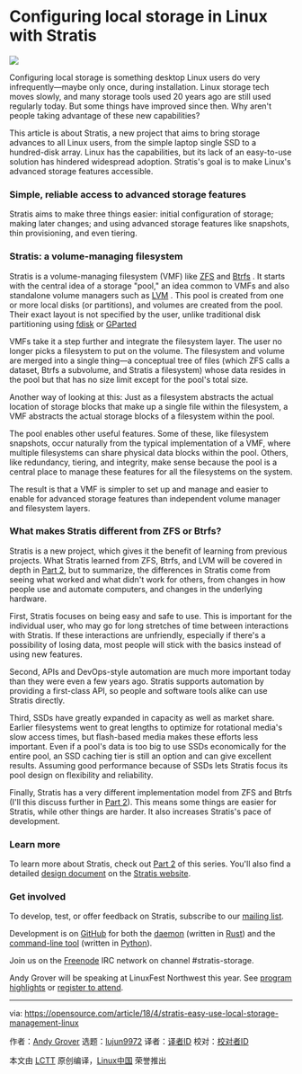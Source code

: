 Configuring local storage in Linux with Stratis
======

![](https://opensource.com/sites/default/files/styles/image-full-size/public/lead-images/bus-storage.png?itok=95-zvHYl)

Configuring local storage is something desktop Linux users do very infrequently—maybe only once, during installation. Linux storage tech moves slowly, and many storage tools used 20 years ago are still used regularly today. But some things have improved since then. Why aren't people taking advantage of these new capabilities?

This article is about Stratis, a new project that aims to bring storage advances to all Linux users, from the simple laptop single SSD to a hundred-disk array. Linux has the capabilities, but its lack of an easy-to-use solution has hindered widespread adoption. Stratis's goal is to make Linux's advanced storage features accessible.

### Simple, reliable access to advanced storage features

Stratis aims to make three things easier: initial configuration of storage; making later changes; and using advanced storage features like snapshots, thin provisioning, and even tiering.

### Stratis: a volume-managing filesystem

Stratis is a volume-managing filesystem (VMF) like [ZFS][1] and [Btrfs][2] . It starts with the central idea of a storage "pool," an idea common to VMFs and also standalone volume managers such as [LVM][3] . This pool is created from one or more local disks (or partitions), and volumes are created from the pool. Their exact layout is not specified by the user, unlike traditional disk partitioning using [fdisk][4] or [GParted][5]

VMFs take it a step further and integrate the filesystem layer. The user no longer picks a filesystem to put on the volume. The filesystem and volume are merged into a single thing—a conceptual tree of files (which ZFS calls a dataset, Btrfs a subvolume, and Stratis a filesystem) whose data resides in the pool but that has no size limit except for the pool's total size.

Another way of looking at this: Just as a filesystem abstracts the actual location of storage blocks that make up a single file within the filesystem, a VMF abstracts the actual storage blocks of a filesystem within the pool.

The pool enables other useful features. Some of these, like filesystem snapshots, occur naturally from the typical implementation of a VMF, where multiple filesystems can share physical data blocks within the pool. Others, like redundancy, tiering, and integrity, make sense because the pool is a central place to manage these features for all the filesystems on the system.

The result is that a VMF is simpler to set up and manage and easier to enable for advanced storage features than independent volume manager and filesystem layers.

### What makes Stratis different from ZFS or Btrfs?

Stratis is a new project, which gives it the benefit of learning from previous projects. What Stratis learned from ZFS, Btrfs, and LVM will be covered in depth in [Part 2][6], but to summarize, the differences in Stratis come from seeing what worked and what didn't work for others, from changes in how people use and automate computers, and changes in the underlying hardware.

First, Stratis focuses on being easy and safe to use. This is important for the individual user, who may go for long stretches of time between interactions with Stratis. If these interactions are unfriendly, especially if there's a possibility of losing data, most people will stick with the basics instead of using new features.

Second, APIs and DevOps-style automation are much more important today than they were even a few years ago. Stratis supports automation by providing a first-class API, so people and software tools alike can use Stratis directly.

Third, SSDs have greatly expanded in capacity as well as market share. Earlier filesystems went to great lengths to optimize for rotational media's slow access times, but flash-based media makes these efforts less important. Even if a pool's data is too big to use SSDs economically for the entire pool, an SSD caching tier is still an option and can give excellent results. Assuming good performance because of SSDs lets Stratis focus its pool design on flexibility and reliability.

Finally, Stratis has a very different implementation model from ZFS and Btrfs (I'll this discuss further in [Part 2][6]). This means some things are easier for Stratis, while other things are harder. It also increases Stratis's pace of development.

### Learn more

To learn more about Stratis, check out [Part 2][6] of this series. You'll also find a detailed [design document][7] on the [Stratis website][8].

### Get involved

To develop, test, or offer feedback on Stratis, subscribe to our [mailing list][9].

Development is on [GitHub][10] for both the [daemon][11] (written in [Rust][12]) and the [command-line tool][13] (written in [Python][14]).

Join us on the [Freenode][15] IRC network on channel #stratis-storage.

Andy Grover will be speaking at LinuxFest Northwest this year. See [program highlights][16] or [register to attend][17].

--------------------------------------------------------------------------------

via: https://opensource.com/article/18/4/stratis-easy-use-local-storage-management-linux

作者：[Andy Grover][a]
选题：[lujun9972](https://github.com/lujun9972)
译者：[译者ID](https://github.com/译者ID)
校对：[校对者ID](https://github.com/校对者ID)

本文由 [LCTT](https://github.com/LCTT/TranslateProject) 原创编译，[Linux中国](https://linux.cn/) 荣誉推出

[a]:https://opensource.com/users/agrover
[1]:https://en.wikipedia.org/wiki/ZFS
[2]:https://en.wikipedia.org/wiki/Btrfs
[3]:https://en.wikipedia.org/wiki/Logical_Volume_Manager_(Linux)
[4]:https://en.wikipedia.org/wiki/Fdisk
[5]:https://gparted.org/
[6]:https://opensource.com/article/18/4/stratis-lessons-learned
[7]:https://stratis-storage.github.io/StratisSoftwareDesign.pdf
[8]:https://stratis-storage.github.io/
[9]:https://lists.fedoraproject.org/admin/lists/stratis-devel.lists.fedorahosted.org/
[10]:https://github.com/stratis-storage/
[11]:https://github.com/stratis-storage/stratisd
[12]:https://www.rust-lang.org/
[13]:https://github.com/stratis-storage/stratis-cli
[14]:https://www.python.org/
[15]:https://freenode.net/
[16]:https://www.linuxfestnorthwest.org/conferences/lfnw18
[17]:https://www.linuxfestnorthwest.org/conferences/lfnw18/register/new
